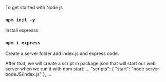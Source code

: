 To get started with Node js

### `npm init -y`

Install expresss

### `npm i express`

Create a server folder add index.js and express code.

After that, we will create a script in package.json that will start our web server when we run it with npm start:
...
"scripts": {
  "start": "node server-bodeJS/index.js"
},
...

